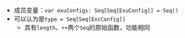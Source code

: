 - 成员变量：`var exuConfigs: Seq[Seq[ExuConfig]] = Seq()`
- 可以认为是`type = Seq[Seq[ExcConfig]]`
	- 具有`length`、`++`两个`Seq`的原始函数，功能相同